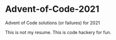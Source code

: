 # Advent-of-Code-2021
Advent of Code solutions (or failures) for 2021

This is not my resume. This is code hackery for fun.
